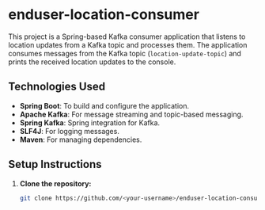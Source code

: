 # enduser-location-consumer

This project is a Spring-based Kafka consumer application that listens to location updates from a Kafka topic and processes them. The application consumes messages from the Kafka topic (`location-update-topic`) and prints the received location updates to the console.

## Technologies Used
- **Spring Boot**: To build and configure the application.
- **Apache Kafka**: For message streaming and topic-based messaging.
- **Spring Kafka**: Spring integration for Kafka.
- **SLF4J**: For logging messages.
- **Maven**: For managing dependencies.

## Setup Instructions

1. **Clone the repository:**
   ```bash
   git clone https://github.com/<your-username>/enduser-location-consumer.git
